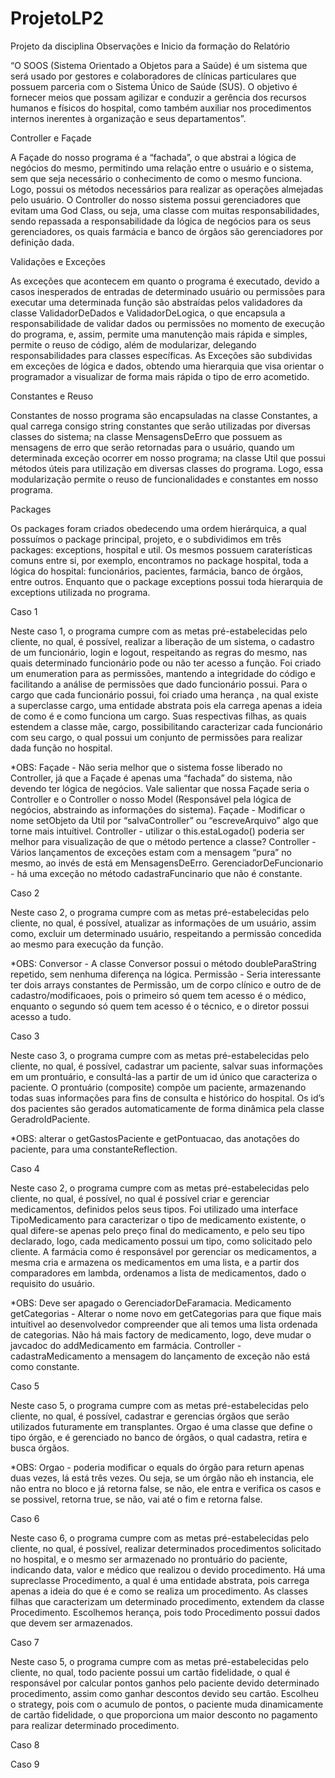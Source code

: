 # ProjetoLP2
Projeto da disciplina
Observações e Inicio da formação do Relatório


“O SOOS (Sistema Orientado a Objetos para a Saúde) é um sistema que será usado por gestores e colaboradores de clínicas particulares que possuem parceria com o Sistema Único de Saúde (SUS). O objetivo é fornecer meios que possam agilizar e conduzir a gerência dos recursos humanos e físicos do hospital, como também auxiliar nos procedimentos internos inerentes à organização e seus departamentos”.

Controller e Façade

A Façade do nosso programa é a “fachada”, o que abstrai a lógica de negócios do mesmo, permitindo uma relação entre o usuário e o sistema, sem que seja necessário o conhecimento de como o mesmo funciona. Logo, possui os métodos necessários para realizar as operações almejadas pelo usuário.
O Controller do nosso sistema possui gerenciadores que evitam uma God Class, ou seja, uma classe com muitas responsabilidades, sendo repassada a responsabilidade da lógica de negócios para os seus gerenciadores, os quais farmácia e banco de órgãos são gerenciadores por definição dada.

Validações e Exceções

As exceções que acontecem em quanto o programa é executado, devido a casos inesperados de entradas de determinado usuário ou permissões para executar uma determinada função  são abstraídas pelos validadores da classe ValidadorDeDados e ValidadorDeLogica, o que encapsula a responsabilidade de validar dados ou permissões no momento de execução do programa, e, assim, permite uma manutenção mais rápida e simples, permite o reuso de código, além de modularizar, delegando responsabilidades para classes específicas.
As Exceções são subdividas em exceções de lógica e dados, obtendo uma hierarquia que visa orientar o programador a visualizar de forma mais rápida o tipo de erro acometido.


Constantes e Reuso

Constantes de nosso programa são encapsuladas na classe Constantes, a qual carrega consigo string constantes que serão utilizadas por diversas classes do sistema; na classe MensagensDeErro que possuem as mensagens de erro que serão retornadas para o usuário, quando um determinada exceção ocorrer em nosso programa; na classe Util que possui métodos úteis para utilização em diversas classes do programa. Logo, essa modularização permite o reuso de funcionalidades e constantes em nosso programa.


Packages

Os packages foram criados obedecendo uma ordem hierárquica, a qual possuímos o package principal, projeto, e o subdividimos em três packages: exceptions, hospital e util. Os mesmos possuem caraterísticas comuns entre si, por exemplo, encontramos no package hospital, toda a lógica do hospital: funcionários, pacientes, farmácia, banco de órgãos, entre outros. Enquanto que o package exceptions possui toda hierarquia de exceptions utilizada no programa.

Caso 1

Neste caso 1, o programa cumpre com as metas pré-estabelecidas pelo cliente, no qual, é possível, realizar a liberação de um sistema, o cadastro de um funcionário, login e logout, respeitando as regras do mesmo, nas quais determinado funcionário pode ou não ter acesso a função.
Foi criado um enumeration para as permissões, mantendo a integridade do código e facilitando a análise de permissões que dado funcionário possui.
Para o cargo que cada funcionário possui, foi criado uma herança , na qual existe a superclasse cargo,  uma entidade abstrata pois ela carrega apenas a ideia de como é e como funciona um cargo. Suas respectivas filhas, as quais estendem a classe mãe, cargo, possibilitando caracterizar cada funcionário com seu cargo, o qual possui um conjunto de permissões para realizar dada função no hospital.



*OBS: 
Façade - Não seria melhor que o sistema fosse liberado no Controller, já que a Façade é apenas uma “fachada” do sistema, não devendo ter lógica de negócios. Vale salientar que nossa Façade seria o Controller e o Controller o nosso Model (Responsável pela lógica de negócios, abstraindo as informações do sistema).
Façade - Modificar o nome setObjeto da Util por “salvaController” ou “escreveArquivo” algo que torne mais intuítivel.
Controller - utilizar o this.estaLogado() poderia ser melhor para visualização de que o método pertence a classe?
Controller - Vários lançamentos de exceções estam com a mensagem “pura” no mesmo, ao invés de está em MensagensDeErro.
GerenciadorDeFuncionario - há uma exceção no método cadastraFuncinario que não é constante.


Caso 2

Neste caso 2, o programa cumpre com as metas pré-estabelecidas pelo cliente, no qual, é possível, atualizar as informações de um usuário, assim como, excluir um determinado usuário, respeitando a permissão concedida ao mesmo para execução da função.

*OBS:
Conversor - A classe Conversor possui o método doubleParaString repetido, sem nenhuma diferença na lógica.
Permissão - Seria interessante ter dois arrays constantes de Permissão, um de corpo clínico e outro de de cadastro/modificaoes, pois o primeiro só quem tem acesso é o médico, enquanto o segundo só quem tem acesso é o técnico, e o diretor possui acesso a tudo.

Caso 3

Neste caso 3, o programa cumpre com as metas pré-estabelecidas pelo cliente, no qual, é possível, cadastrar um paciente, salvar suas informações em um prontuário, e consultá-las a partir de um id único que caracteriza o paciente.
O prontuário (composite) compõe um paciente, armazenando todas suas informações para fins de consulta e histórico do hospital. Os id’s dos pacientes são gerados automaticamente de forma dinâmica pela classe GeradroIdPaciente.

*OBS: alterar o getGastosPaciente e getPontuacao, das anotações do paciente, para uma constanteReflection.

Caso 4

Neste caso 2, o programa cumpre com as metas pré-estabelecidas pelo cliente, no qual, é possível, no qual é possível criar e gerenciar medicamentos, definidos pelos seus tipos.
Foi utilizado uma interface TipoMedicamento para caracterizar o tipo de medicamento existente, o qual difere-se apenas pelo preço final do medicamento, e pelo seu tipo declarado, logo, cada medicamento possui um tipo, como solicitado pelo cliente. 
A farmácia como é responsável por gerenciar os medicamentos, a mesma cria e armazena os medicamentos em uma lista, e a partir dos comparadores em lambda, ordenamos a lista de medicamentos, dado o requisito do usuário.

*OBS: 
Deve ser apagado o GerenciadorDeFaramacia.
Medicamento getCategorias - Alterar o nome novo em getCategorias para que fique mais intuítivel ao desenvolvedor compreender que ali temos uma lista ordenada de categorias.
Não há mais factory de medicamento, logo, deve mudar o javcadoc do addMedicamento em farmácia.
Controller - cadastraMedicamento a mensagem do lançamento de exceção não está como constante.

Caso 5

Neste caso 5, o programa cumpre com as metas pré-estabelecidas pelo cliente, no qual, é possível, cadastrar e gerencias órgãos que serão utilizados futuramente em transplantes.
Orgao é uma classe que define o tipo órgão, e é gerenciado no banco de órgãos, o qual cadastra, retira e busca órgãos.

*OBS:
Orgao - poderia modificar o equals do órgão para return apenas duas vezes, lá está três vezes. Ou seja, se um órgão não eh instancia, ele não entra no bloco e já retorna false, se não, ele entra e verifica os casos e se possivel, retorna true, se não, vai até o fim e retorna false. 

Caso 6

Neste caso 6, o programa cumpre com as metas pré-estabelecidas pelo cliente, no qual, é possível, realizar determinados procedimentos solicitado no hospital, e o mesmo ser armazenado no prontuário do paciente, indicando data, valor e médico que realizou o devido procedimento.
Há uma supreclasse Procedimento, a qual é uma entidade abstrata, pois carrega apenas a ideia do que é e como se realiza um procedimento. As classes filhas que caracterizam um determinado procedimento, extendem da classe Procedimento. Escolhemos herança, pois todo Procedimento possui dados que devem ser armazenados.

Caso 7

Neste caso 5, o programa cumpre com as metas pré-estabelecidas pelo cliente, no qual, todo paciente possui um cartão fidelidade, o qual é responsável por calcular pontos ganhos pelo paciente devido determinado procedimento, assim como ganhar descontos devido seu cartão.
Escolheu o strategy, pois com o acumulo de pontos, o paciente muda dinamicamente de cartão fidelidade, o que proporciona um maior desconto no pagamento para realizar determinado procedimento.

Caso 8


Caso 9

